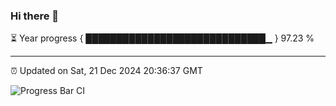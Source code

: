 ### Hi there 👋

⏳ Year progress { █████████████████████████████▁ } 97.23 %

---

⏰ Updated on Sat, 21 Dec 2024 20:36:37 GMT

![Progress Bar CI](https://github.com/IshwaranRudhara/GIT-ACTION/workflows/Progress%20Bar%20CI/badge.svg)
